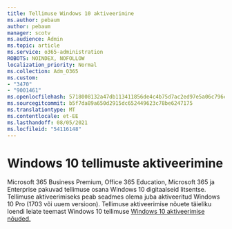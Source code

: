 ```yaml
---
title: Tellimuse Windows 10 aktiveerimine
ms.author: pebaum
author: pebaum
manager: scotv
ms.audience: Admin
ms.topic: article
ms.service: o365-administration
ROBOTS: NOINDEX, NOFOLLOW
localization_priority: Normal
ms.collection: Adm_O365
ms.custom:
- "3470"
- "9001461"
ms.openlocfilehash: 5718008132a47db113411856de4c4b75d7ac2ed97e5a06c796c5be06c535b932
ms.sourcegitcommit: b5f7da89a650d2915dc652449623c78be6247175
ms.translationtype: MT
ms.contentlocale: et-EE
ms.lasthandoff: 08/05/2021
ms.locfileid: "54116148"
---
```

# <a name="activating-windows-10-subscriptions"></a>Windows 10 tellimuste aktiveerimine

Microsoft 365 Business Premium, Office 365 Education, Microsoft 365 ja Enterprise pakuvad tellimuse osana Windows 10 digitaalseid litsentse. Tellimuse aktiveerimiseks peab seadmes olema juba aktiveeritud Windows 10 Pro (1703 või uuem versioon). Tellimuse aktiveerimise nõuete täieliku loendi leiate teemast Windows 10 tellimuse [Windows 10 aktiveerimise nõuded.](https://docs.microsoft.com/windows/deployment/windows-10-subscription-activation#requirements)
